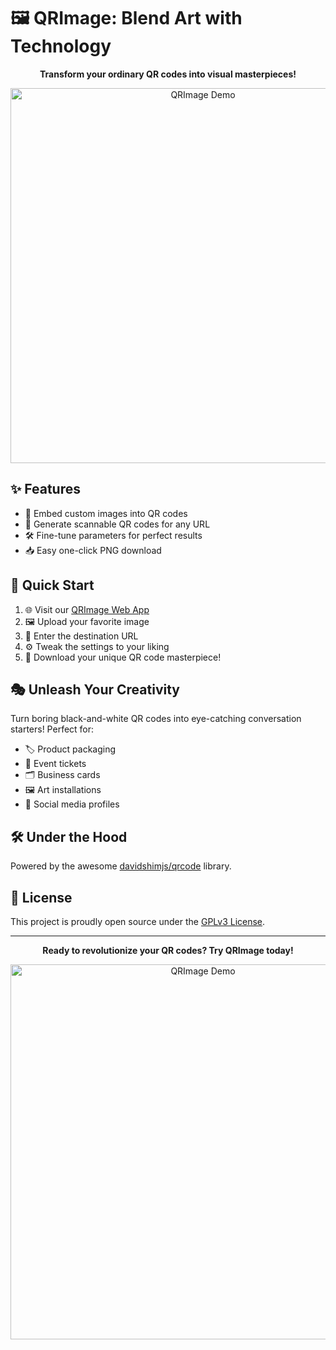 # 🖼️ QRImage: Blend Art with Technology

<p align="center">
    <strong>Transform your ordinary QR codes into visual masterpieces!</strong>
</p>

<p align="center">
    <img src="images/demo.png" alt="QRImage Demo" width="600">
</p>

## ✨ Features

- 🎨 Embed custom images into QR codes
- 🔗 Generate scannable QR codes for any URL
- 🛠️ Fine-tune parameters for perfect results
- 📥 Easy one-click PNG download

## 🚀 Quick Start

1. 🌐 Visit our [QRImage Web App](https://hughchen.github.io/qr_image/)
2. 🖼️ Upload your favorite image
3. 🔗 Enter the destination URL
4. ⚙️ Tweak the settings to your liking
5. 💾 Download your unique QR code masterpiece!

## 🎭 Unleash Your Creativity

Turn boring black-and-white QR codes into eye-catching conversation starters! Perfect for:

- 🏷️ Product packaging
- 🎫 Event tickets
- 🗂️ Business cards
- 🖼️ Art installations
- 📱 Social media profiles

## 🛠️ Under the Hood

Powered by the awesome [davidshimjs/qrcode](https://github.com/davidshimjs/qrcodejs) library.

## 📜 License

This project is proudly open source under the [GPLv3 License](LICENSE).

---

<p align="center">
    <strong>Ready to revolutionize your QR codes? Try QRImage today!</strong>
</p>
<p align="center">
    <img src="images/qr_code.png" alt="QRImage Demo" width="600">
</p>
